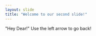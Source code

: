 ```yaml
---
layout: slide
title: "Welcome to our second slide!"
---
```

"Hey Dear!"
Use the left arrow to go back!
